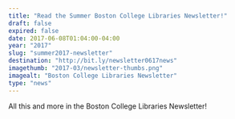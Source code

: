 ```yaml
---
title: "Read the Summer Boston College Libraries Newsletter!"
draft: false
expired: false
date: 2017-06-08T01:04:00-04:00
year: "2017"
slug: "summer2017-newsletter"
destination: "http://bit.ly/newsletter0617news"
imagethumb: "2017-03/newsletter-thumbs.png"
imagealt: "Boston College Libraries Newsletter"
type: "news"
---
```


All this and more in the Boston College Libraries Newsletter!
